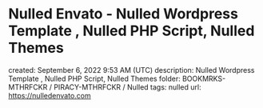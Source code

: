 # Nulled Envato - Nulled Wordpress Template , Nulled PHP Script, Nulled Themes

created: September 6, 2022 9:53 AM (UTC)
description: Nulled Wordpress Template , Nulled PHP Script, Nulled Themes
folder: BOOKMRKS-MTHRFCKR / PIRACY-MTHRFCKR / Nulled
tags: nulled
url: https://nulledenvato.com